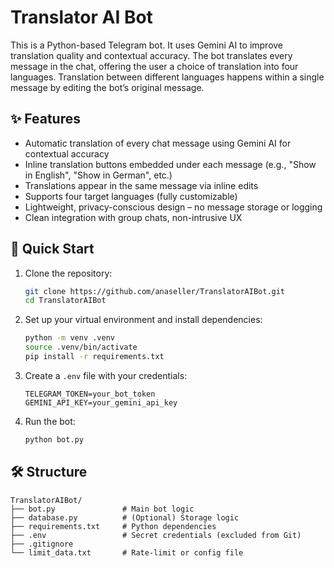 # Translator AI Bot 

This is a Python-based Telegram bot. It uses Gemini AI to improve translation quality and contextual accuracy.
The bot translates every message in the chat, offering the user a choice of translation into four languages.
Translation between different languages happens within a single message by editing the bot’s original message.

## ✨ Features

- Automatic translation of every chat message using Gemini AI for contextual accuracy
- Inline translation buttons embedded under each message (e.g., "Show in English", "Show in German", etc.)
- Translations appear in the same message via inline edits
- Supports four target languages (fully customizable)
- Lightweight, privacy-conscious design – no message storage or logging
- Clean integration with group chats, non-intrusive UX

## 🚀 Quick Start

1. Clone the repository:

   ```bash
   git clone https://github.com/anaseller/TranslatorAIBot.git
   cd TranslatorAIBot
   ```

2. Set up your virtual environment and install dependencies:

   ```bash
   python -m venv .venv
   source .venv/bin/activate
   pip install -r requirements.txt
   ```

3. Create a `.env` file with your credentials:

   ```
   TELEGRAM_TOKEN=your_bot_token
   GEMINI_API_KEY=your_gemini_api_key
   ```

4. Run the bot:

   ```bash
   python bot.py
   ```
   

## 🛠️ Structure

```
TranslatorAIBot/
├── bot.py               # Main bot logic
├── database.py          # (Optional) Storage logic
├── requirements.txt     # Python dependencies
├── .env                 # Secret credentials (excluded from Git)
├── .gitignore
└── limit_data.txt       # Rate-limit or config file
```


